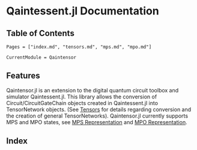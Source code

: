 # Qaintessent.jl Documentation

## Table of Contents
```@contents
Pages = ["index.md", "tensors.md", "mps.md", "mpo.md"]
```

```@meta
CurrentModule = Qaintensor
```

## Features

Qaintensor.jl is an extension to the  digital quantum circuit toolbox and simulator Qaintessent.jl. This library allows the conversion of Circuit/CircuitGateChain objects created in Qaintessent.jl into TensorNetwork objects. (See [Tensors](@ref) for details regarding conversion and the creation of general TensorNetworks). Qaintensor.jl currently supports MPS and MPO states, see [MPS Representation](@ref) and [MPO Representation](@ref).

## Index

```@index
```
